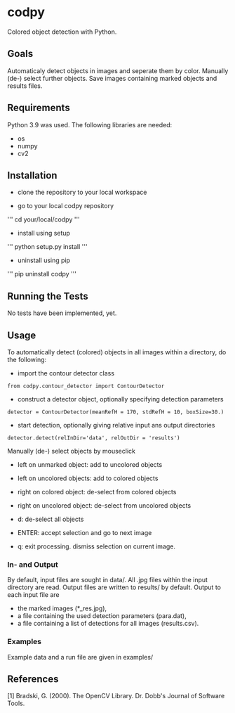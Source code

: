 # codpy

Colored object detection with Python.

## Goals

Automaticaly detect objects in images and seperate them by color. Manually (de-) select further objects.
Save images containing marked objects and results files.

## Requirements

Python 3.9 was used. The following libraries are needed:

* os
* numpy
* cv2

## Installation

* clone the repository to your local workspace

* go to your local codpy repository

'''
cd your/local/codpy
'''

* install using setup

'''
python setup.py install
'''

* uninstall using pip

'''
pip uninstall codpy
'''

## Running the Tests

No tests have been implemented, yet.

## Usage

To automatically detect (colored) objects in all images within a directory, do the following:

* import the contour detector class

```
from codpy.contour_detector import ContourDetector
```

* construct a detector object, optionally specifying detection parameters

```
detector = ContourDetector(meanRefH = 170, stdRefH = 10, boxSize=30.)
```

* start detection, optionally giving relative input ans output directories

```
detector.detect(relInDir='data', relOutDir = 'results')
```

Manually (de-) select objects by mouseclick

* left on unmarked object: add to uncolored objects

* left on uncolored objects: add to colored objects

* right on colored object: de-select from colored objects

* right on uncolored object: de-select from uncolored objects

* d: de-select all objects

* ENTER: accept selection and go to next image

* q: exit processing. dismiss selection on current image.

### In- and Output

By default, input files are sought in data/. All .jpg files within the input directory are read. Output files are written to results/ by default. Output to each input file are 

* the marked images (*_res.jpg), 
* a file containing the used detection parameters (para.dat),
* a file containing a list of detections for all images (results.csv).

### Examples

Example data and a run file are given in examples/

## References

<a id="1">[1]</a> 
Bradski, G. (2000).
The OpenCV Library.
Dr. Dobb's Journal of Software Tools.
